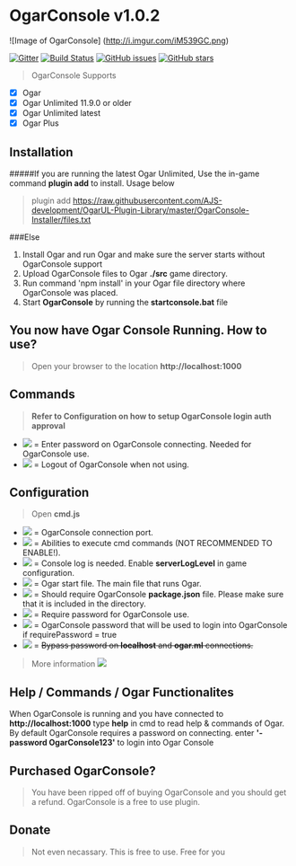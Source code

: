 # OgarConsole v1.0.2
![Image of OgarConsole] (http://i.imgur.com/iM539GC.png)

[![Gitter](https://badges.gitter.im/LegitSoulja/OgarConsole.svg)](https://gitter.im/LegitSoulja/OgarConsole?utm_source=badge&utm_medium=badge&utm_campaign=pr-badge&utm_content=body_badge) [![Build Status](https://travis-ci.org/LegitSoulja/OgarConsole.svg?branch=master)](https://travis-ci.org/LegitSoulja/OgarConsole) [![GitHub issues](https://img.shields.io/github/issues/LegitSoulja/OgarConsole.svg)](https://github.com/LegitSoulja/OgarConsole/issues) [![GitHub stars](https://img.shields.io/github/stars/LegitSoulja/OgarConsole.svg)](https://github.com/LegitSoulja/OgarConsole/stargazers)

> OgarConsole Supports
- [x] Ogar
- [x] Ogar Unlimited 11.9.0 or older
- [x] Ogar Unlimited latest
- [x] Ogar Plus

## Installation

#####If you are running the latest Ogar Unlimited, Use the in-game command **plugin add** to install. Usage below
> plugin add https://raw.githubusercontent.com/AJS-development/OgarUL-Plugin-Library/master/OgarConsole-Installer/files.txt

###Else

1. Install Ogar and run Ogar and make sure the server starts without OgarConsole support
2. Upload OgarConsole files to Ogar **./src** game directory.
3. Run command 'npm install' in your Ogar file directory where OgarConsole was placed.
4. Start **OgarConsole** by running the **startconsole.bat** file

## You now have Ogar Console Running. How to use?
> Open your browser to the location **http://localhost:1000**

## Commands
> **Refer to Configuration on how to setup OgarConsole login auth approval**
- [![](https://img.shields.io/badge/command-%20--password%20[password]-green.svg?style=flat-square)](https://github.com/LegitSoulja/OgarConsole) = Enter password on OgarConsole connecting. Needed for OgarConsole use.
- [![](https://img.shields.io/badge/command-%20--logout-green.svg?style=flat-square)](https://github.com/LegitSoulja/OgarConsole) = Logout of OgarConsole when not using.

## Configuration
> Open **cmd.js**

- [![](https://img.shields.io/badge/config-%20this.serverPort-green.svg?style=flat-square)](https://github.com/LegitSoulja/OgarConsole) = OgarConsole connection port.
- [![](https://img.shields.io/badge/config-%20this.advanced-green.svg?style=flat-square)](https://github.com/LegitSoulja/OgarConsole) = Abilities to execute cmd commands (NOT RECOMMENDED TO ENABLE!).
- [![](https://img.shields.io/badge/config-%20this.log-green.svg?style=flat-square)](https://github.com/LegitSoulja/OgarConsole) = Console log is needed. Enable **serverLogLevel** in game configuration.
- [![](https://img.shields.io/badge/config-%20this.ogar-green.svg?style=flat-square)](https://github.com/LegitSoulja/OgarConsole) = Ogar start file. The main file that runs Ogar.
- [![](https://img.shields.io/badge/config-%20this.json-green.svg?style=flat-square)](https://github.com/LegitSoulja/OgarConsole) = Should require OgarConsole **package.json** file. Please make sure that it is included in the directory.
- [![](https://img.shields.io/badge/config-%20this.requirePassword-green.svg?style=flat-square)](https://github.com/LegitSoulja/OgarConsole) = Require password for OgarConsole use.
- [![](https://img.shields.io/badge/config-%20this.consolePassword-green.svg?style=flat-square)](https://github.com/LegitSoulja/OgarConsole) = OgarConsole password that will be used to login into OgarConsole if requirePassword = true
- [![](https://img.shields.io/badge/config-%20this.allowOriginPasswordBypass-green.svg?style=flat-square)](https://github.com/LegitSoulja/OgarConsole) = ~~Bypass password on **localhost** and **ogar.ml** connections.~~

> More information [![](https://img.shields.io/badge/faq-link-green.svg?style=flat-square)](https://github.com/LegitSoulja/OgarConsole/issues/7#issuecomment-216086983)

## Help / Commands / Ogar Functionalites
When OgarConsole is running and you have connected to **http://localhost:1000** type **help** in cmd to read help & commands of Ogar. By default OgarConsole requires a password on connecting. enter **'-password OgarConsole123'** to login into Ogar Console

## Purchased OgarConsole?
> You have been ripped off of buying OgarConsole and you should get a refund. OgarConsole is a free to use plugin.

## Donate
> Not even necassary. This is free to use. Free for you
